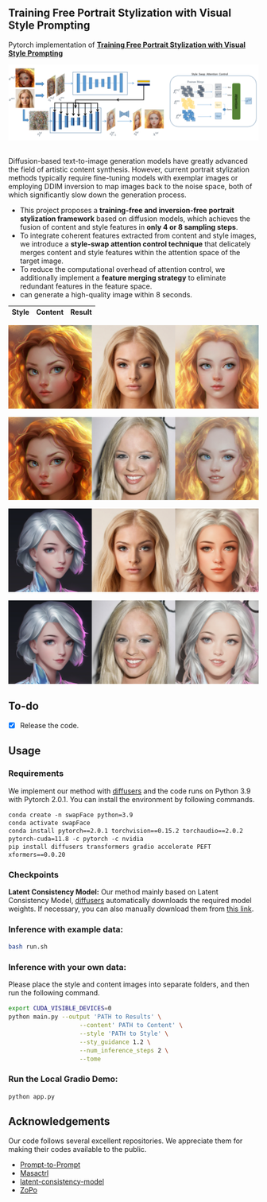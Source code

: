 ## Training Free Portrait Stylization with Visual Style Prompting

Pytorch implementation of  **<u>Training Free Portrait Stylization with Visual Style Prompting</u>**

![image-20250310000252526](README.assets/image-20250310000252526.png)

## 

Diffusion-based text-to-image generation models have greatly advanced the field of artistic content synthesis. However, current portrait stylization methods typically require fine-tuning models with exemplar images or employing DDIM inversion to map images back to the noise space, both of which significantly slow down the generation process. 

* This project proposes a **training-free and inversion-free portrait stylization framework** based on diffusion models, which achieves the fusion of content and style features in **only 4 or 8 sampling steps**.
* To integrate coherent features extracted from content and style images, we introduce a **style-swap attention control technique** that delicately merges content and style features within the attention space of the target image. 
* To reduce the computational overhead of attention control, we additionally implement a **feature merging strategy** to eliminate redundant features in the feature space.
* can generate a high-quality image within 8 seconds.



| Style | Content | Result |
| :---: | :-----: | :----: |

![27032](README.assets/27032-1741537409693-1.png)

![29812](README.assets/29812-1741536852990-11.png)

![27032](README.assets/27032-1741536463426-7.png)

![29812](README.assets/29812-1741536495917-9.png)

## To-do

- [x] Release the code.

  

## Usage

### Requirements

We implement our method with [diffusers](https://github.com/huggingface/diffusers) and the code runs on Python 3.9 with Pytorch 2.0.1. You can install the environment by following commands.

```base
conda create -n swapFace python=3.9
conda activate swapFace
conda install pytorch==2.0.1 torchvision==0.15.2 torchaudio==2.0.2 pytorch-cuda=11.8 -c pytorch -c nvidia
pip install diffusers transformers gradio accelerate PEFT xformers==0.0.20
```

### Checkpoints

**Latent Consistency Model:**
Our method mainly based on Latent Consistency Model, [diffusers](https://github.com/huggingface/diffusers) automatically downloads the required model weights. If necessary, you can also manually download them from [this link](https://huggingface.co/SimianLuo/LCM_Dreamshaper_v7).

### Inference with example data:

```bash
bash run.sh
```

### Inference with your own data:

Please place the style and content images into separate folders, and then run the following command.

```bash
export CUDA_VISIBLE_DEVICES=0
python main.py --output 'PATH to Results' \
                    --content' PATH to Content' \
                    --style 'PATH to Style' \
                    --sty_guidance 1.2 \
                    --num_inference_steps 2 \
                    --tome
```

### Run the Local Gradio Demo:

```bash
python app.py
```

## Acknowledgements

Our code follows several excellent repositories. We appreciate them for making their codes available to the public.

- [Prompt-to-Prompt](https://github.com/google/prompt-to-prompt)
- [Masactrl](https://github.com/TencentARC/MasaCtrl)
- [latent-consistency-model](https://github.com/luosiallen/latent-consistency-model)
- [ZoPo](https://github.com/liujin112/ZePo)

